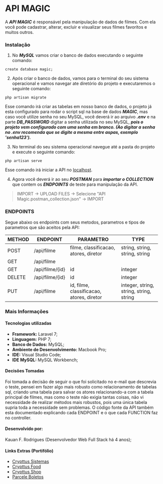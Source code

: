 # API MAGIC

A **_API MAGIC_** é responsável pela manipulação de dados de filmes. Com ela você pode cadastrar, alterar, excluir e visualizar seus filmes favoritos e muitos outros.

### Instalação

1. No **_MySQL_** vamos criar o banco de dados executando o seguinte comando:
```
create database magic;
```

2. Após criar o banco de dados, vamos para o terminal do seu sistema operacional e vamos navegar ate diretório do projeto e executaremos o seguinte comando:

```
php artisan migrate
```

Esse comando irá criar as tabelas em nosso banco de dados, o projeto já esta configurado para rodar o script sql na base de dados **_MAGIC_**, mas caso você utilize senha no seu MySQL, você deverá ir ao arquivo **_.env_** e na parte **_DB_PASSWORD_** digitar a senha utilizada no seu MySQL, **_pois o projeto vem configurado com uma senha em branco. (Ao digitar a senha no .env recomenda que se digite a mesma entre aspas, exemplo 'senha123')._**


3. No terminal do seu sistema operacional navegue até a pasta do projeto e execute o seguinte comando:

```
php artisan serve
```

Esse comando irá iniciar a API no [localhost](http://localhost:8000).

4. Agora você deverá ir ao seu **_POSTMAN_** para **_importar o COLLECTION_** que contem os **_ENDPOINTS_** de teste para manipulação da API.

>IMPORT -> UPLOAD FILES -> Selecione "API Magic.postman_collection.json" -> IMPORT

### ENDPOINTS

Segue abaixo os endpoints com seus metodos, parametros e tipos de parametros que são aceitos pela API:

| METHOD | ENDPOINT        | PARAMETRO                                 | TYPE                           |
|--------|-----------------|-------------------------------------------|--------------------------------|
| POST   | /api/filme      | filme, classificacao, atores, diretor     | string, string, string, string |
| GET    | /api/filme      |                                           |                                |
| GET    | /api/filme/{id} | id                                        | integer                        |
| DELETE | /api/filme/{id} | id                                        | integer                        |
| PUT    | /api/filme      | id, filme, classificacao, atores, diretor | integer, string, string, string, string |

### Mais Informações

#### Tecnologias utilizadas

- **Framework:** Laravel 7;
- **Linguagem:** PHP 7;
- **Banco de Dados:** MySQL;
- **Ambiente de Desenvolvimento:** Macbook Pro;
- **IDE:** Visual Studio Code;
- **IDE MySQL:** MySQL Workbench;

#### Decisões Tomadas
Foi tomada a decisão de seguir o que foi solicitado no e-mail que descrevia o teste, pensei em fazer algo mais robusto como relacionamento de tabelas sql, criando uma tabela para salvar os atores relacionando-a com a tabela principal de filmes, mas como o teste não exigia tantas coisas, não vi necessidade de realizar métodos mais robustos, pois uma única tabela supria toda a necessidade sem problemas. O código fonte da API também esta documentado explicando cada ENDPOINT e o que cada FUNCTION faz no controller.

#### Desenvolvido por:
Kauan F. Rodrigues (Desenvolvedor Web Full Stack há 4 anos);

#### Links Extras (Portifólio)
- [Crypttus Sistemas](https://crypttus.com.br/)
- [Crypttus Food](https://food.crypttus.com.br/)
- [Crypttus Shop](https://shop.crypttus.com.br/)
- [Parcele Boletos](https://parceleboletos.com.br/)
